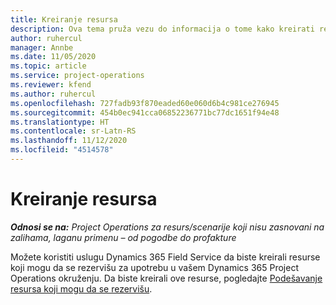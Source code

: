 ```yaml
---
title: Kreiranje resursa
description: Ova tema pruža vezu do informacija o tome kako kreirati resurse koji mogu da se rezervišu.
author: ruhercul
manager: Annbe
ms.date: 11/05/2020
ms.topic: article
ms.service: project-operations
ms.reviewer: kfend
ms.author: ruhercul
ms.openlocfilehash: 727fadb93f870eaded60e060d6b4c981ce276945
ms.sourcegitcommit: 454b0ec941cca06852236771bc77dc1651f94e48
ms.translationtype: HT
ms.contentlocale: sr-Latn-RS
ms.lasthandoff: 11/12/2020
ms.locfileid: "4514578"
---
```

# <a name="create-resources"></a>Kreiranje resursa

_**Odnosi se na:** Project Operations za resurs/scenarije koji nisu zasnovani na zalihama, laganu primenu – od pogodbe do profakture_

Možete koristiti uslugu Dynamics 365 Field Service da biste kreirali resurse koji mogu da se rezervišu za upotrebu u vašem Dynamics 365 Project Operations okruženju. Da biste kreirali ove resurse, pogledajte [Podešavanje resursa koji mogu da se rezervišu](https://docs.microsoft.com/dynamics365/field-service/set-up-bookable-resources).

